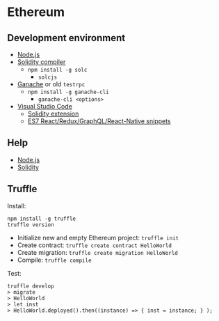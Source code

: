 # Ethereum

## Development environment
* [Node.js](https://nodejs.org/)
* [Solidity compiler](https://www.npmjs.com/package/solc)
    * `npm install -g solc`
        * `solcjs`
* [Ganache](https://www.npmjs.com/package/ganache-cli) or old `testrpc`
    * `npm install -g ganache-cli`
        * `ganache-cli <options>`
* [Visual Studio Code](https://code.visualstudio.com/)
    * [Solidity extension](https://marketplace.visualstudio.com/items?itemName=JuanBlanco.solidity)
    * [ES7 React/Redux/GraphQL/React-Native snippets](https://marketplace.visualstudio.com/items?itemName=dsznajder.es7-react-js-snippets)

## Help
* [Node.js](https://nodejs.org/dist/latest-v14.x/docs/api/)
* [Solidity](https://docs.soliditylang.org/)

## Truffle

Install:
```
npm install -g truffle
truffle version
```
* Initialize new and empty Ethereum project: `truffle init`
* Create contract: `truffle create contract HelloWorld`
* Create migration: `truffle create migration HelloWorld`
* Compile: `truffle compile`

Test:
```
truffle develop
> migrate
> HelloWorld
> let inst
> HelloWorld.deployed().then((instance) => { inst = instance; } );
```
